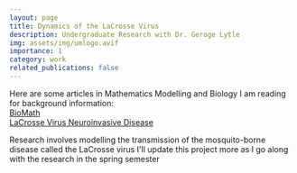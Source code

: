 ```yaml
---
layout: page
title: Dynamics of the LaCrosse Virus
description: Undergraduate Research with Dr. Geroge Lytle
img: assets/img/umlogo.avif
importance: 1
category: work
related_publications: false
---
```


Here are some articles in Mathematics Modelling and Biology I am reading for background information:  
[BioMath](assets/pdf/2018_BlackwoodChilds_LettersBioMath%20(2).pdf)  
[LaCrosse Virus Neuroinvasive Disease](assets/pdf/Day%20et%20al.%202023%20-%20La%20Crosse%20virus%20neuroinvasive%20disease%20-%20the%20kids%20are%20not%20alright.pdf)

Research involves modelling the transmission of the mosquito-borne disease called the LaCrosse virus
I'll update this project more as I go along with the research in the spring semester


